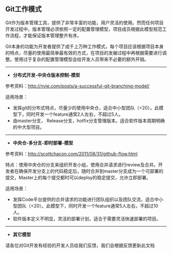 ## Git工作模式

Git作为版本管理工具，提供了非常丰富的功能，用户灵活的使用。然而任何项目开发过程中，版本管理必须依照一定的配置管理模型，项目成员根据此模型规范工作流程，才能保证版本管理整齐有序。

Git本身的功能为开发者提供了成千上万种工作模式，每个项目应该根据项目本身的特点，尽量的使用最简单最有效的方式，在项目的发展过程中再根据需要进行调整。使用过于复杂的配置管理模型会给开发人员带来不必要的额外开销。

---
- **分布式开发-中央仓版本控制-模型**

参考资料：http://nvie.com/posts/a-successful-git-branching-model/

适用场景：

- 发挥git的分布式特点，尽量少的使用中央仓，适合中小型团队（<20）。此模型下，同时开发一个feature通常2人左右，不超过5人。
- 由master分支， Release分支，hotfix分支管理版本。适合软件版本周期明确的中大型项目。

---
- **中央仓-多分支-即时部署-模型**

参考资料：http://scottchacon.com/2011/08/31/github-flow.html

特点：使用中央仓的分支来组织开发小组，使用合并请求进行review及合并。开发者在确保开发分支上的代码稳定后，随时合并到master分支成为一个可部署的提交，Master上的每个提交都时可以deploy的稳定提交，允许立即部署。

适用场景：

- 发挥Code平台提供的合并请求的功能进行团队组织以及团队交流，适合中小型团队（<20）。此模型下，同时开发一个feature通常5人左右，不超过10人。
- 软件版本定义不明显，灵活的部署计划，适合于需要灵活快速部署的项目。

---
- **其它模型**

请各位对Git开发有经验的开发人员给我们反馈，我们会根据反馈更新此文档